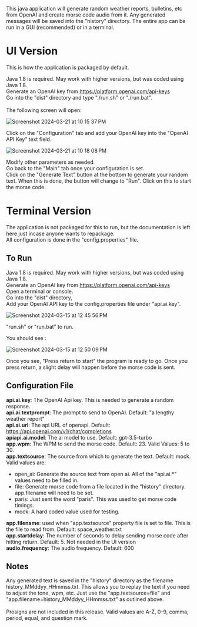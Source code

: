 This java application will generate random weather reports, bulletins, etc from OpenAI and create morse code audio from it. Any generated messages will be saved into the "history" directory. The entire app can be run in a GUI (recommended) or in a terminal.

# UI Version
This is how the application is packaged by default.

Java 1.8 is required. May work with higher versions, but was coded using Java 1.8.\
Generate an OpenAI key from https://platform.openai.com/api-keys \
Go into the "dist" directory and type "./run.sh" or "./run.bat".\
\
The following screen will open:

![Screenshot 2024-03-21 at 10 15 37 PM](https://github.com/septantrionalis/MorseCodeGenerator/assets/16886560/f1bba53b-3125-434e-a4f7-fb49e709e0bf)

Click on the "Configuration" tab and add your OpenAI key into the "OpenAI API Key" text field.

![Screenshot 2024-03-21 at 10 18 08 PM](https://github.com/septantrionalis/MorseCodeGenerator/assets/16886560/789c754d-b610-45d3-a877-9a7244f83af1)

Modify other parameters as needed.\
Go back to the "Main" tab once your configuration is set.\
Click on the "Generate Text" button at the bottom to generate your random text. When this is done, the button will change to "Run". Click on this to start the morse code.

# Terminal Version
The application is not packaged for this to run, but the documentation is left here just incase anyone wants to repackage.\
All configuration is done in the "config.properties" file.

## To Run
Java 1.8 is required. May work with higher versions, but was coded using Java 1.8.\
Generate an OpenAI key from https://platform.openai.com/api-keys \
Open a terminal or console.\
Go into the "dist" directory,\
Add your OpenAI API key to the config.properties file under "api.ai.key".

![Screenshot 2024-03-15 at 12 45 56 PM](https://github.com/septantrionalis/MorseCodeGenerator/assets/16886560/30526995-d51a-4982-93a6-afa6996c6226)

"run.sh" or "run.bat" to run.

You should see :

![Screenshot 2024-03-15 at 12 50 09 PM](https://github.com/septantrionalis/MorseCodeGenerator/assets/16886560/cc9bce45-31e8-4745-9fbf-42a3ac19b118)

Once you see, "Press return to start" the program is ready to go. Once you press return, a slight delay will happen before the morse code is sent.
## Configuration File
**api.ai.key**: The OpenAI Api key. This is needed to generate a random response.\
**api.ai.textprompt**: The prompt to send to OpenAI. Default: "a lengthy weather report"\
**api.ai.url**: The api URL of openapi. Default: https://api.openai.com/v1/chat/completions \
**apiapi.ai.model**: The ai model to use. Default: gpt-3.5-turbo\
**app.wpm**: The WPM to send the morse code. Default: 23. Valid Values: 5 to 30.\
**app.textsource**: The source from which to generate the text. Default: mock. Valid values are:
  * open_ai: Generate the source text from open ai. All of the "api.ai.*" values need to be filled in.
  * file: Generate morse code from a file located in the "history" directory. app.filename will need to be set.
  * paris: Just sent the word "paris". This was used to get morse code timings.
  * mock: A hard coded value used for testing.

**app.filename**: used when "app.textsource" property file is set to file. This is the file to read from. Default: space_weather.txt\
**app.startdelay**: The number of seconds to delay sending morse code after hitting return. Default: 5. Not needed in the UI version\
**audio.frequency**: The audio frequency. Default: 600

## Notes
Any generated text is saved in the "history" directory as the filename history_MMddyy_HHmmss.txt. This allows you to replay the text if you need to adjust the tone, wpm, etc. Just use the "app.textsource=file" and "app.filename=history_MMddyy_HHmmss.txt" as outlined above.\
\
Prosigns are not included in this release. Valid values are A-Z, 0-9, comma, period, equal, and question mark.

